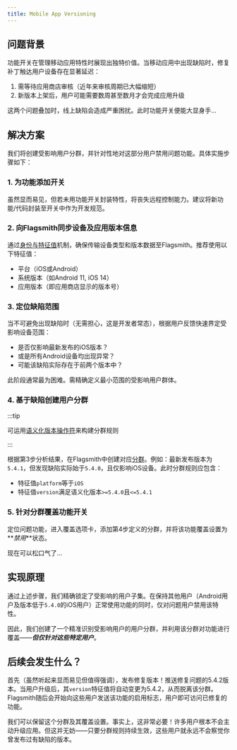```yaml
---
title: Mobile App Versioning
---
```


## 问题背景

功能开关在管理移动应用特性时展现出独特价值。当移动应用中出现缺陷时，修复补丁触达用户设备存在显著延迟：

1. 需等待应用商店审核（近年来审核周期已大幅缩短）
2. 新版本上架后，用户可能需要数周甚至数月才会完成应用升级

这两个问题叠加时，线上缺陷会造成严重困扰。此时功能开关便能大显身手...

## 解决方案

我们将创建受影响用户分群，并针对性地对这部分用户禁用问题功能。具体实施步骤如下：

### 1. 为功能添加开关

虽然显而易见，但若未用功能开关封装特性，将丧失远程控制能力。建议将新功能/代码封装至开关中作为开发规范。

### 2. 向Flagsmith同步设备及应用版本信息

通过[身份与特征值](/basic-features/managing-identities.md)机制，确保传输设备类型和版本数据至Flagsmith。推荐使用以下特征值：

- 平台（iOS或Android）
- 系统版本（如Android 11, iOS 14）
- 应用版本（即应用商店显示的版本号）

### 3. 定位缺陷范围

当不可避免出现缺陷时（无需担心，这是开发者常态），根据用户反馈快速界定受影响设备范围：

- 是否仅影响最新发布的iOS版本？
- 或是所有Android设备均出现异常？
- 可能该缺陷实际存在于前两个版本中？

此阶段通常最为困难。需精确定义最小范围的受影响用户群体。

### 4. 基于缺陷创建用户分群

:::tip

可运用[语义化版本操作符](/basic-features/managing-segments#semver-aware-operators)来构建分群规则

:::

根据第3步分析结果，在Flagsmith中创建对应[分群](/basic-features/managing-segments.md)。例如：最新发布版本为`5.4.1`，但发现缺陷实际始于`5.4.0`，且仅影响iOS设备。此时分群规则应包含：

- 特征值`platform`等于`iOS`
- 特征值`version`满足语义化版本`>=5.4.0`且`<=5.4.1`

### 5. 针对分群覆盖功能开关

定位问题功能，进入覆盖选项卡，添加第4步定义的分群，并将该功能覆盖设置为**_禁用_**状态。

现在可以松口气了...

## 实现原理

通过上述步骤，我们精确锁定了受影响的用户子集。在保持其他用户（Android用户及版本低于`5.4.0`的iOS用户）正常使用功能的同时，仅对问题用户禁用该特性。

因此，我们创建了一个精准识别受影响用户的用户分群，并利用该分群对功能进行覆盖——**_但仅针对这些特定用户_**。

## 后续会发生什么？

首先（虽然听起来显而易见但值得强调），发布修复版本！推送修复问题的5.4.2版本。当用户升级后，其`version`特征值将自动变更为5.4.2，从而脱离该分群。Flagsmith随后会开始向这些用户发送该功能的启用标志，用户即可访问已修复的功能。

我们可以保留这个分群及其覆盖设置。事实上，这非常必要！许多用户根本不会主动升级应用。但这并无妨——只要分群规则持续生效，这些用户就永远不会察觉你曾发布过有缺陷的版本。